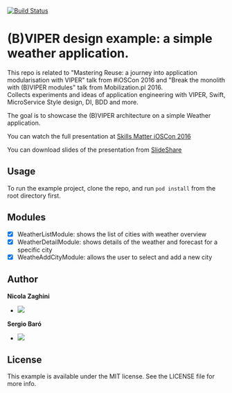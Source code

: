 [![Build Status](https://travis-ci.org/nzaghini/b-viper.svg?branch=master)](https://travis-ci.org/nzaghini/b-viper)

# (B)VIPER design example: a simple weather application. 

This repo is related to "Mastering Reuse: a journey into application modularisation with VIPER" talk from #iOSCon 2016 and "Break the monolith with (B)VIPER modules" talk from Mobilization.pl 2016.   
Collects experiments and ideas of application engineering with VIPER, Swift, MicroService Style design, DI, BDD and more.  

The goal is to showcase the (B)VIPER architecture on a simple Weather application.

You can watch the full presentation at [Skills Matter iOSCon 2016](https://skillsmatter.com/skillscasts/7931-mastering-reuse-a-journey-into-application-modularization-with-viper)

You can download slides of the presentation from [SlideShare](http://www.slideshare.net/nzaghini/break-the-monolith-with-bviper-modules)

## Usage

To run the example project, clone the repo, and run `pod install` from the root directory first.

## Modules

- [x] WeatherListModule: shows the list of cities with weather overview
- [x] WeatherDetailModule: shows details of the weather and forecast for a specific city
- [x] WeatheAddCityModule: allows the user to select and add a new city 

## Author

__Nicola Zaghini__ 
- [![](https://img.shields.io/badge/twitter-nzaghini-brightgreen.svg)](https://twitter.com/nzaghini) 

 
__Sergio Baró__ 
- [![](https://img.shields.io/badge/twitter-sergiobaro-brightgreen.svg)](https://twitter.com/sergiobaro) 


## License

This example is available under the MIT license. See the LICENSE file for more info.



